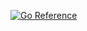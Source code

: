 [![Go Reference](https://pkg.go.dev/badge/github.com/rvhonorato/pdbhandler.svg)](https://pkg.go.dev/github.com/rvhonorato/pdbhandler)
